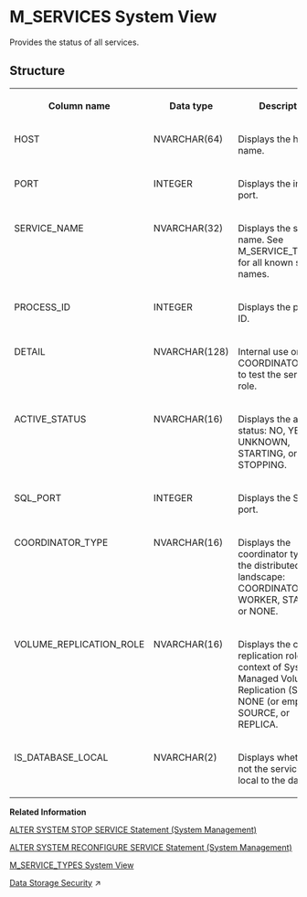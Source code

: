 <!-- loio20c4ef8375191014bd51ad2f0677db6a -->

# M\_SERVICES System View

Provides the status of all services.



<a name="loio20c4ef8375191014bd51ad2f0677db6a___m__s_e_r_v_i_c_e_s_1struct_M_SERVICES"/>

## Structure


<table>
<tr>
<th valign="top">

Column name

</th>
<th valign="top">

Data type

</th>
<th valign="top">

Description

</th>
</tr>
<tr>
<td valign="top">

HOST

</td>
<td valign="top">

NVARCHAR\(64\)

</td>
<td valign="top">

Displays the host name.

</td>
</tr>
<tr>
<td valign="top">

PORT

</td>
<td valign="top">

INTEGER

</td>
<td valign="top">

Displays the internal port.

</td>
</tr>
<tr>
<td valign="top">

SERVICE\_NAME

</td>
<td valign="top">

NVARCHAR\(32\)

</td>
<td valign="top">

Displays the service name. See M\_SERVICE\_TYPES for all known service names.

</td>
</tr>
<tr>
<td valign="top">

PROCESS\_ID

</td>
<td valign="top">

INTEGER

</td>
<td valign="top">

Displays the process ID.

</td>
</tr>
<tr>
<td valign="top">

DETAIL

</td>
<td valign="top">

NVARCHAR\(128\)

</td>
<td valign="top">

Internal use only. Use COORDINATOR\_TYPE to test the service role.

</td>
</tr>
<tr>
<td valign="top">

ACTIVE\_STATUS

</td>
<td valign="top">

NVARCHAR\(16\)

</td>
<td valign="top">

Displays the active status: NO, YES, UNKNOWN, STARTING, or STOPPING.

</td>
</tr>
<tr>
<td valign="top">

SQL\_PORT

</td>
<td valign="top">

INTEGER

</td>
<td valign="top">

Displays the SQL port.

</td>
</tr>
<tr>
<td valign="top">

COORDINATOR\_TYPE

</td>
<td valign="top">

NVARCHAR\(16\)

</td>
<td valign="top">

Displays the coordinator type in the distributed landscape: COORDINATOR, WORKER, STANDBY, or NONE.

</td>
</tr>
<tr>
<td valign="top">

VOLUME\_REPLICATION\_ROLE

</td>
<td valign="top">

NVARCHAR\(16\)

</td>
<td valign="top">

Displays the current replication role in the context of System Managed Volume Replication \(SMVR\): NONE \(or empty\), SOURCE, or REPLICA.

</td>
</tr>
<tr>
<td valign="top">

IS\_DATABASE\_LOCAL

</td>
<td valign="top">

NVARCHAR\(2\)

</td>
<td valign="top">

Displays whether or not the service is local to the database.

</td>
</tr>
</table>

**Related Information**  


[ALTER SYSTEM STOP SERVICE Statement \(System Management\)](../../010-SQL-Reference/012-SQL-Statements/alter-system-stop-service-statement-system-management-20d30da.md "Stops single or multiple services on the designated host.")

[ALTER SYSTEM RECONFIGURE SERVICE Statement \(System Management\)](../../010-SQL-Reference/012-SQL-Statements/alter-system-reconfigure-service-statement-system-management-20d23ea.md "Reconfigures a specified service by applying the current configuration parameters.")

[M\_SERVICE\_TYPES System View](m-service-types-system-view-20c4d1d.md "Provides information about service types.")

[Data Storage Security](https://help.sap.com/viewer/a1317de16a1e41a6b0ff81849d80713c/2023_4_QRC/en-US/b30fda1483b34628802a8d62bd5d39df.html "Several mechanisms are used to protect security-relevant data used by the SAP HANA Cloud, SAP HANA database from unauthorized access.") :arrow_upper_right:

